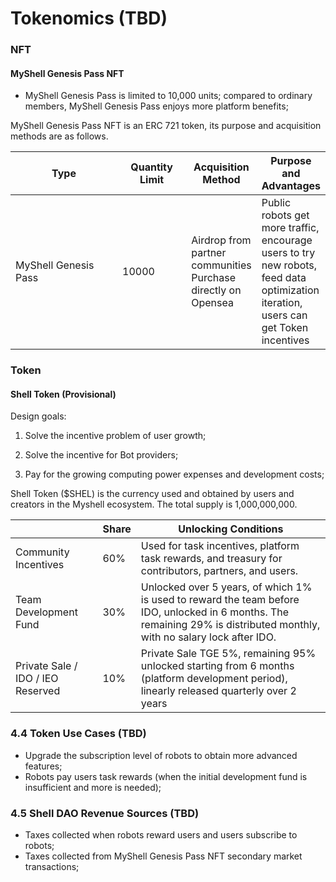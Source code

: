 # Tokenomics (TBD)

### NFT

#### MyShell Genesis Pass NFT

* MyShell Genesis Pass is limited to 10,000 units; compared to ordinary members, MyShell Genesis Pass enjoys more platform benefits;

MyShell Genesis Pass NFT is an ERC 721 token, its purpose and acquisition methods are as follows.

<table><thead><tr><th width="172">Type</th><th width="99">Quantity Limit</th><th>Acquisition Method</th><th>Purpose and Advantages</th></tr></thead><tbody><tr><td>MyShell Genesis Pass</td><td>10000</td><td>Airdrop from partner communities<br>Purchase directly on Opensea</td><td>Public robots get more traffic, encourage users to try new robots, feed data optimization iteration, users can get Token incentives</td></tr></tbody></table>

### Token

#### Shell Token (Provisional)

Design goals:

1. Solve the incentive problem of user growth;

2. Solve the incentive for Bot providers;

3. Pay for the growing computing power expenses and development costs;

Shell Token ($SHEL) is the currency used and obtained by users and creators in the Myshell ecosystem. The total supply is 1,000,000,000.

|                  | Share  | Unlocking Conditions                                                |
| ---------------- | --- | --------------------------------------------------- |
| Community Incentives             | 60% | Used for task incentives, platform task rewards, and treasury for contributors, partners, and users.                    |
| Team Development Fund           | 30% | Unlocked over 5 years, of which 1% is used to reward the team before IDO, unlocked in 6 months. The remaining 29% is distributed monthly, with no salary lock after IDO. |
| Private Sale / IDO / IEO Reserved | 10% | Private Sale TGE 5%, remaining 95% unlocked starting from 6 months (platform development period), linearly released quarterly over 2 years             |

### 4.4 Token Use Cases (TBD)

* Upgrade the subscription level of robots to obtain more advanced features;
* Robots pay users task rewards (when the initial development fund is insufficient and more is needed);

### 4.5 Shell DAO Revenue Sources (TBD)

* Taxes collected when robots reward users and users subscribe to robots;
* Taxes collected from MyShell Genesis Pass NFT secondary market transactions;